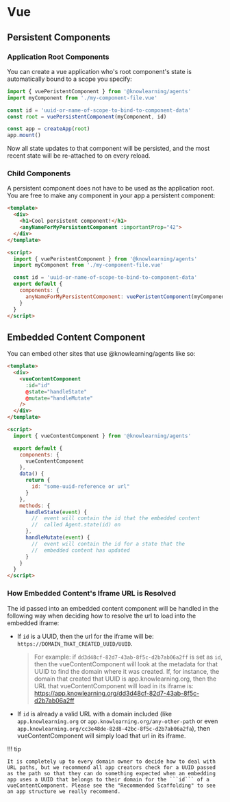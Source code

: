 # Vue

## Persistent Components

### Application Root Components

You can create a vue application who's root component's state is automatically bound to a scope you specify:

```js
import { vuePeristentComponent } from '@knowlearning/agents'
import myComponent from './my-component-file.vue'

const id = 'uuid-or-name-of-scope-to-bind-to-component-data'
const root = vuePersistentComponent(myComponent, id)

const app = createApp(root)
app.mount()
```

Now all state updates to that component will be persisted, and the most recent state will be re-attached to on every reload.

### Child Components

A persistent component does not have to be used as the application root. You are free to make any component in your app a persistent component:

```html
<template>
  <div>
    <h1>Cool persistent component!</h1>
    <anyNameForMyPersistentComponent :importantProp="42">
  </div>
</template>

<script>
  import { vuePeristentComponent } from '@knowlearning/agents'
  import myComponent from './my-component-file.vue'

  const id = 'uuid-or-name-of-scope-to-bind-to-component-data'
  export default {
    components: {
      anyNameForMyPersistentComponent: vuePeristentComponent(myComponent, id)
    }
  }
</script>
```

## Embedded Content Component

You can embed other sites that use @knowlearning/agents like so:

```html
<template>
  <div>
    <vueContentComponent
      :id="id"
      @state="handleState"
      @mutate="handleMutate"
    />
  </div>
</template>

<script>
  import { vueContentComponent } from '@knowlearning/agents'

  export default {
    components: {
      vueContentComponent
    },
    data() {
      return {
        id: "some-uuid-reference or url"
      }
    },
    methods: {
      handleState(event) {
        //  event will contain the id that the embedded content
        //  called Agent.state(id) on
      },
      handleMutate(event) {
        //  event will contain the id for a state that the
        //  embedded content has updated
      }
    }
  }
</script>
```

### How Embedded Content's Iframe URL is Resolved

The id passed into an embedded content component will be handled in the following way when deciding how to resolve the url to load into the embedded iframe:

- If ```id``` is a UUID, then the url for the iframe will be: ```https://DOMAIN_THAT_CREATED_UUID/UUID```.
  > For example: if ```dd3d48cf-82d7-43ab-8f5c-d2b7ab06a2ff``` is set as ```id```, then the vueContentComponent will look at the metadata for that UUID to find the domain where it was created. If, for instance, the domain that created that UUID is app.knowlearning.org, then the URL that vueContentComponent will load in its iframe is: https://app.knowlearning.org/dd3d48cf-82d7-43ab-8f5c-d2b7ab06a2ff

- If ```id``` is already a valid URL with a domain included (like ```app.knowlearning.org``` or ```app.knowlearning.org/any-other-path``` or even ```app.knowlearning.org/cc3e48de-82d8-42bc-8f5c-d2b7ab06a2fa```), then vueContentComponent will simply load that url in its iframe.


!!! tip

    It is completely up to every domain owner to decide how to deal with URL paths, but we recommend all app creators check for a UUID passed as the path so that they can do something expected when an embedding app uses a UUID that belongs to their domain for the ```id``` of a vueContentComponent. Please see the "Recommended Scaffolding" to see an app structure we really recommend.
